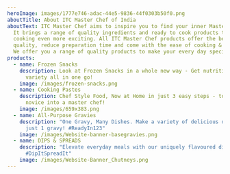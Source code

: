 ```yaml
---
heroImage: images/1777e746-adac-44e5-9836-44f0303b50f0.png
aboutTitle: About ITC Master Chef of India
aboutText: ITC Master Chef aims to inspire you to find your inner Master Chef.
  It brings a range of quality ingredients and ready to cook products that make
  cooking even more exciting. All ITC Master Chef products offer the best
  quality, reduce preparation time and come with the ease of cooking & storage.
  We offer you a range of quality products to make your every day special.
products:
  - name: Frozen Snacks
    description: Look at Frozen Snacks in a whole new way - Get nutrition, taste and
      variety all in one go!
    image: /images/frozen-snacks.png
  - name: Cooking Pastes
    description: Chef Style Food, Now at Home in just 3 easy steps - to turn every
      novice into a master chef!
    image: /images/659x383.png
  - name: All-Purpose Gravies
    description: "One Gravy, Many Dishes. Make a variety of delicious dishes with
      just 1 gravy! #ReadyIn123"
    image: /images/Website-banner-basegravies.png
  - name: DIPS & SPREADS
    description: "Elevate everyday meals with our uniquely flavoured dips & spreads!
      #DipItSpreadIt"
    image: /images/Website-Banner_Chutneys.png
---
```

